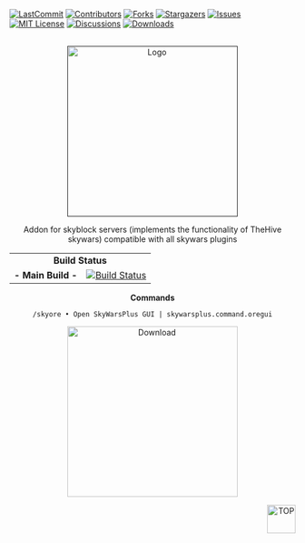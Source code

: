 <div id="top"></div>

[![LastCommit][last-commit-shield]][last-commit-url]
[![Contributors][contributors-shield]][contributors-url]
[![Forks][forks-shield]][forks-url]
[![Stargazers][stars-shield]][stars-url]
[![Issues][issues-shield]][issues-url]
[![MIT License][license-shield]][license-url]
[![Discussions][discussion-shield]][discussion-url]
[![Downloads][downloads-shield]][downloads-url]


<!-- PROJECT LOGO -->
<br />
<div align="center">
  <a href="">
    <img src="https://i.imgur.com/KE97RjX.png" alt="Logo" width="300" height="300">
  </a>
  <p align="center">
    Addon for skyblock servers (implements the functionality of TheHive skywars) compatible with all skywars plugins
  </p>
</div>


<div align="center">
  <table>
    <tr>
        <td align="center" colspan="3"><b>Build Status</b></td>
    </tr>
    <tr>
        <td align="right"><b>- Main Build -</b></td>
        <td colspan="2"><a href="https://img.shields.io/github/workflow/status/MyNameIsKiyoshi/SkyWarsPlus/CI/master?label=BUILD%2020.37a&style=for-the-badge"><img src="https://img.shields.io/github/workflow/status/MyNameIsKiyoshi/SkyWarsPlus/CI/master?label=BUILD%2020.37a&style=for-the-badge" alt="Build Status" /></a></td>
    </tr>
</table>

<div class="codeheader" id="codeheader_css"><b>Commands</b></div>
  <div id="codebox">
     <pre><code data-language="css">/skyore • Open SkyWarsPlus GUI | skywarsplus.command.oregui
</code></pre>
  </div>
  
<div align="center">
  <p align="center"><a href="https://github.com/MyNameIsKiyoshi/SkyWarsPlus/releases/download/base/SkyWarsPlus.jar"><img src="https://i.imgur.com/O2iKiQz.gif" alt="Download" width="300" height="300"></a></p>
</div>
  <p align="right"><a href="#top"><img src="https://i.imgur.com/4hzBCOr.png" alt="TOP" width="50" height="50"></a></p>




<!-- https://www.markdownguide.org/basic-syntax/#reference-style-links -->
[last-commit-shield]: https://img.shields.io/github/last-commit/MyNameIsKiyoshi/SkyWarsPlus?style=for-the-badge
[last-commit-url]: https://github.com/MyNameIsKiyoshi/SkyWarsPlus/commits/master
[contributors-shield]: https://img.shields.io/github/contributors/MyNameIsKiyoshi/SkyWarsPlus?color=g&style=for-the-badge
[contributors-url]: https://github.com/MyNameIsKiyoshi/SkyWarsPlus/graphs/contributors
[forks-shield]: https://img.shields.io/github/forks/MyNameIsKiyoshi/SkyWarsPlus?style=for-the-badge
[forks-url]: https://github.com/MyNameIsKiyoshi/SkyWarsPlus/network/members
[stars-shield]: https://img.shields.io/github/stars/MyNameIsKiyoshi/SkyWarsPlus?style=for-the-badge
[stars-url]: https://github.com/MyNameIsKiyoshi/SkyWarsPlus/stargazers
[issues-shield]: https://img.shields.io/github/issues/MyNameIsKiyoshi/SkyWarsPlus?color=yellow&style=for-the-badge
[issues-url]: https://github.com/MyNameIsKiyoshi/SkyWarsPlus/issues
[license-shield]: https://img.shields.io/github/license/MyNameIsKiyoshi/SkyWarsPlus?style=for-the-badge
[license-url]: https://img.shields.io/github/license/MyNameIsKiyoshi/SkyWarsPlus?style=for-the-badge
[discussion-shield]: https://img.shields.io/github/discussions/MyNameIsKiyoshi/SkyWarsPlus?style=for-the-badge
[discussion-url]: https://img.shields.io/github/discussions/MyNameIsKiyoshi/SkyWarsPlus?style=for-the-badge
[downloads-shield]: https://img.shields.io/github/downloads/MyNameIsKiyoshi/SkyWarsPlus/total?color=orange&style=for-the-badge
[downloads-url]: https://github.com/MyNameIsKiyoshi/SkyWarsPlus/releases/download/base/SkyWarsPlus.jar
